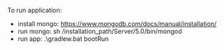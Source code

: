 To run application:
* install mongo: https://www.mongodb.com/docs/manual/installation/
* run mongo: sh /installation_path/Server/5.0/bin/mongod
* run app: .\gradlew.bat bootRun